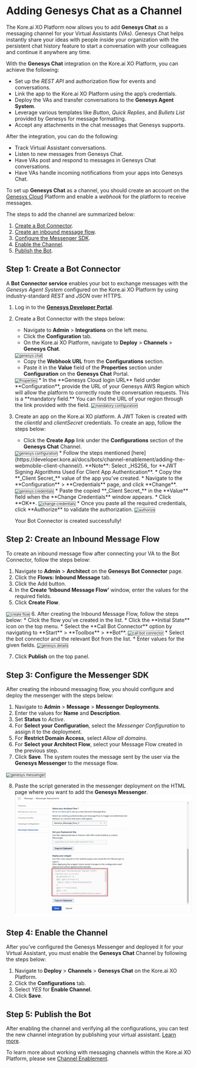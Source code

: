 # **Adding Genesys Chat as a Channel**

The Kore.ai XO Platform now allows you to add **Genesys Chat** as a messaging channel for your Virtual Assistants (VAs). Genesys Chat helps instantly share your ideas with people inside your organization with the persistent chat history feature to start a conversation with your colleagues and continue it anywhere any time.

With the **Genesys Chat** integration on the Kore.ai XO Platform, you can achieve the following:


* Set up the _REST API_ and authorization flow for events and conversations.
* Link the app to the Kore.ai XO Platform using the app’s credentials.
* Deploy the VAs and transfer conversations to the **Genesys Agent System**.
* Leverage various templates like _Button_, _Quick Replies_, and _Bullets List_ provided by Genesys for message formatting.
* Accept any attachments in the chat messages that Genesys supports.

After the integration, you can do the following:

* Track Virtual Assistant conversations.
* Listen to new messages from Genesys Chat.
* Have VAs post and respond to messages in Genesys Chat conversations.
* Have VAs handle incoming notifications from your apps into Genesys Chat.

To set up **Genesys Chat** as a channel, you should create an account on the [Genesys Cloud](https://genesyspartner.force.com/customercare/RequestAccount) Platform and enable a _webhook_ for the platform to receive messages.

The steps to add the channel are summarized below:

1. [Create a Bot Connector](/docs/xo/channels/add-genesys-chat-channel/#step-1-create-a-bot-connector).
2. [Create an inbound message flow](/docs/xo/channels/add-genesys-chat-channel/#step-2-create-an-inbound-message-flow).
3. [Configure the Messenger SDK](/docs/xo/channels/add-genesys-chat-channel/#step-3-configure-the-messenger-sdk).
4. [Enable the Channel](/docs/xo/channels/add-genesys-chat-channel/#step-4-enable-the-channel).
5. [Publish the Bot](/docs/xo/channels/add-genesys-chat-channel/#step-5-publish-the-bot).


## Step 1: Create a Bot Connector

A **Bot Connector service** enables your bot to exchange messages with the _Genesys Agent System_ configured on the Kore.ai XO Platform by using industry-standard _REST_ and _JSON_ over HTTPS.

1. Log in to the **[Genesys Developer Portal](https://login.mypurecloud.com/#/authenticate)**.
2. Create a Bot Connector with the steps below:
    * Navigate to **Admin** > **Integrations** on the left menu.
    * Click the **Configuration** tab.
    * On the Kore.ai XO Platform, navigate to **Deploy** > **Channels** > **Genesys Chat**.
    <img src="../images/genesys-1.png" alt="genesys chat" title="genesys chat" style="border: 1px solid gray; zoom:70%;">

    * Copy the **Webhook URL** from the **Configurations** section.
    * Paste it in the **Value** field of the **Properties** section under **Configuration** on the **Genesys Chat** Portal.
    <img src="../images/genesys-2.png" alt="Properties " title="Properties" style="border: 1px solid gray; zoom:70%;">
    * In the **Genesys Cloud login URL** field under **Configuration**, provide the URL of your Genesys AWS Region which will allow the platform to correctly route the conversation requests. This is a **mandatory field.** You can find the URL of your region through the link provided with the field.
    <img src="../images/genesys-3.png" alt="mandatory configuration" title="mandatory configuration " style="border: 1px solid gray; zoom:70%;">
3. Create an app on the Kore.ai XO platform. A JWT Token is created with the _clientId_ and _clientSecret_ credentials. To create an app, follow the steps below:
    * Click the **Create App** link under the **Configurations** section of the **Genesys Chat** Channel.
    <img src="../images/genesys-4.png" alt="genesys configuration" title="genesys configuration" style="border: 1px solid gray; zoom:70%;">
    * Follow the steps mentioned [here](https://developer.kore.ai/docs/bots/channel-enablement/adding-the-webmobile-client-channel/).
    **Note**: Select _HS256_ for **JWT Signing Algorithms Used For Client App Authentication**.
    * Copy the **_Client Secret_** value of the app you’ve created.
    *  Navigate to the **Configuration** > **Credentials** page, and click **Change**.
    <img src="../images/genesys-5.png" alt="genesys credentials" title="genesys credentials" style="border: 1px solid gray; zoom:70%;">
    * Paste the copied **_Client Secret_** in the **Value** field when the **Change Credentials** window appears.
    * Click **OK**.
    <img src="../images/genesys-6.png" alt="change credentials" title="change credentials" style="border: 1px solid gray; zoom:70%;">
    * Once you paste all the required credentials, click **Authorize** to validate the authorization.
    <img src="../images/genesys-1.png" alt="authorize " title="authorize " style="border: 1px solid gray; zoom:70%;">

    Your Bot Connector is created successfully!


## Step 2: Create an Inbound Message Flow

To create an inbound message flow after connecting your VA to the Bot Connector, follow the steps below:

1. Navigate to **Admin** > **Architect** on the **Genesys Bot Connector** page.
2. Click the **Flows: Inbound Message** tab.
3. Click the Add button.
4. In the **Create ‘Inbound Message Flow’** window, enter the values for the required fields.
5. Click **Create Flow**.
<img src="../images/genesys-1.png" alt="create flow" title="create flow" style="border: 1px solid gray; zoom:70%;">
6. After creating the Inbound Message Flow, follow the steps below:
    * Click the flow you’ve created in the list.
    * Click the **Initial State** icon on the top menu.
    * Select the **Call Bot Connector** option by navigating to **Start** > **Toolbox** > **Bot**.
    <img src="../images/genesys-9.png" alt="call bot connector" title="call bot connector" style="border: 1px solid gray; zoom:70%;">
    * Select the bot connector and the relevant Bot from the list.
    * Enter values for the given fields.
    <img src="../images/genesys-10.png" alt="genesys details" title="genesys details" style="border: 1px solid gray; zoom:70%;">

7. Click **Publish** on the top panel.


## Step 3: Configure the Messenger SDK

After creating the inbound messaging flow, you should configure and deploy the messenger with the steps below:

  1. Navigate to **Admin** > **Message** > **Messenger Deployments**.
  2. Enter the values for **Name** and **Description**.
  3. Set **Status** to _Active_.
  4. For **Select your Configuration**, select the _Messenger Configuration_ to assign it to the deployment.
  5. For **Restrict Domain Access**, select _Allow all domains_.
  6. For **Select your Architect Flow**, select your Message Flow created in the previous step.
  7. Click **Save**.
  The system routes the message sent by the user via the **Genesys Messenger** to the message flow.
  <img src="../images/genesys-11.png" alt="genesys messenger" title="genesys messenger" style="border: 1px solid gray; zoom:70%;">

  8. Paste the script generated in the messenger deployment on the HTML page where you want to add the **Genesys Messenger**.
  ![paste script](./images/genesys-12.png "paste script")

## Step 4: Enable the Channel

After you’ve configured the Genesys Messenger and deployed it for your Virtual Assistant, you must enable the **Genesys Chat** Channel by following the steps below:

1. Navigate to **Deploy** > **Channels** > **Genesys Chat** on the Kore.ai XO Platform.
2. Click the **Configurations** tab.
3. Select _YES_ for **Enable Channel**.
4. Click **Save**.

## Step 5: Publish the Bot

After enabling the channel and verifying all the configurations, you can test the new channel integration by publishing your virtual assistant. [Learn more](https://developer.kore.ai/docs/bots/publish/publishing-bot/).

To learn more about working with messaging channels within the Kore.ai XO Platform, please see [Channel Enablement](https://developer.kore.ai/docs/bots/channel-enablement/adding-channels-to-your-bot/).
